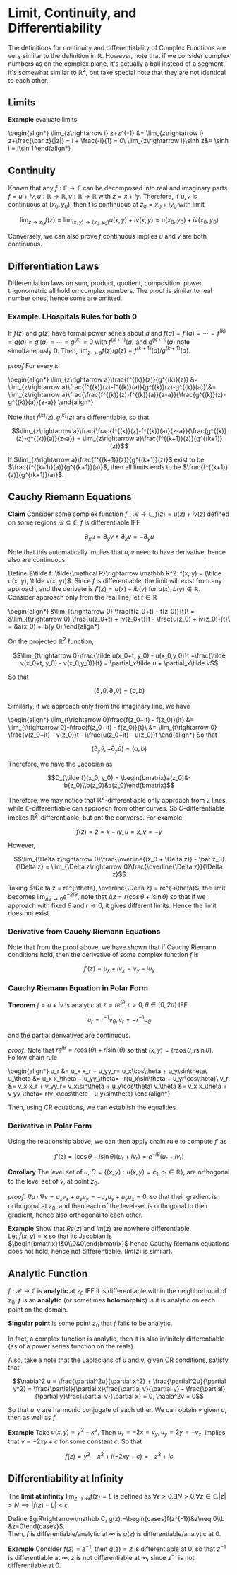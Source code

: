 # Limit, Continuity, and Differentiability

The definitions for continuity and differentiability of Complex Functions are very similar to the definition in $\mathbb R$. However, note that if we consider complex numbers as on the complex plane, it's actually a ball instead of a segment, it's somewhat similar to $\mathbb R^2$, but take special note that they are not identical to each other. 

## Limits

__Example__ evaluate limits

\begin{align*}
\lim_{z\rightarrow i} z+z^{-1} &= \lim_{z\rightarrow i} z+\frac{\bar z}{|z|} = i + \frac{-i}{1} = 0\\
\lim_{z\rightarrow i}\sinh z&= \sinh i = i\sin 1
\end{align*}

## Continuity
Known that any $f:\mathbb C\rightarrow \mathbb C$ can be decomposed into real and imaginary parts $f = u+iv, u:\mathbb R\rightarrow \mathbb R, v:\mathbb R\rightarrow \mathbb R$ with $z = x+iy$. Therefore, if $u,v$ is continuous at $(x_0, y_0)$, then f is continuous at $z_0=x_0+iy_0$ with limit

$$\lim_{z\rightarrow z_0}f(z) = \lim_{(x,y)\rightarrow (x_0, y_0)} u(x, y) + iv(x, y) = u(x_0, y_0) + iv(x_0, y_0)$$

Conversely, we can also prove $f$ continuous implies $u$ and $v$ are both continuous. 

## Differentiation Laws
Differentiation laws on sum, product, quotient, composition, power, trigonometric all hold on complex numbers. The proof is similar to real number ones, hence some are omitted. 

### Example. LHospitals Rules for both 0

If $f(z)$ and $g(z)$ have formal power series about $a$ and $f(a)=f'(a) = \cdots = f^{(k)}=g(a)=g'(a) = \cdots = g^{(k)} = 0$ with $f^{(k+1)}(a)$ and $g^{(k+1)}(a)$ note simultaneously $0$. Then, $\lim_{z\rightarrow a}f(z)/g(z) = f^{(k+1)}(a)/g^{(k+1)}(a)$. 

_proof_ For every $k$, 

\begin{align*}
\lim_{z\rightarrow a}\frac{f^{(k)}(z)}{g^{(k)}(z)} &= \lim_{z\rightarrow a}\frac{f^{(k)}(z)-f^{(k)}(a)}{g^{(k)}(z)-g^{(k)}(a)}\\&= \lim_{z\rightarrow a}\frac{\frac{f^{(k)}(z)-f^{(k)}(a)}{z-a}}{\frac{g^{(k)}(z)-g^{(k)}(a)}{z-a}}
\end{align*}

Note that $f^{(k)}(z), g^{(k)}(z)$ are differentiable, so that 

$$\lim_{z\rightarrow a}\frac{\frac{f^{(k)}(z)-f^{(k)}(a)}{z-a}}{\frac{g^{(k)}(z)-g^{(k)}(a)}{z-a}} = \lim_{z\rightarrow a}\frac{f^{(k+1)}(z)}{g^{(k+1)}(z)}$$

If $\lim_{z\rightarrow a}\frac{f^{(k+1)}(z)}{g^{(k+1)}(z)}$ exist to be $\frac{f^{(k+1)}(a)}{g^{(k+1)}(a)}$, then all limits ends to be $\frac{f^{(k+1)}(a)}{g^{(k+1)}(a)}$.


## Cauchy Riemann Equations

__Claim__  Consider some complex function $f:\mathcal R\rightarrow \mathbb C, f(z)=u(z)+iv(z)$ defined on some regions $\mathcal R\subseteq \mathbb C$. 
$f$ is differentiable IFF 

$$\partial_x u = \partial_yv \land \partial_x v = -\partial_yu$$


Note that this automatically implies that $u,v$ need to have derivative, hence also are continuous. 


Define $\tilde f: \tilde{\mathcal R}\rightarrow \mathbb R^2: f(x, y) = (\tilde u(x, y), \tilde v(x, y))$. Since $f$ is differentiable, the limit will exist from any approach, and the derivate is $f'(z) = a(x)+ib(y)$ for $a(x), b(y)\in\mathbb R$.  
Consider approach only from the real line, let $t\in\mathbb R$

\begin{align*}
&\lim_{t\rightarrow 0} \frac{f(z_0+t) - f(z_0)}{t}\\ = &\lim_{t\rightarrow 0} \frac{u(z_0+t) + iv(z_0+t)}t - \frac{u(z_0) + iv(z_0)}{t}\\ = &a(x_0) + ib(y_0)
\end{align*}

On the projected $\mathbb R^2$ function, 

$$\lim_{t\rightarrow 0}\frac{\tilde u(x_0+t, y_0) - u(x_0,y_0)}t +\frac{\tilde v(x_0+t, y_0) - v(x_0,y_0)}{t} = \partial_x\tilde u + \partial_x\tilde v$$

So that 

$$(\partial_x\tilde u ,\partial_x\tilde v) = (a, b)$$

Similarly, if we approach only from the imaginary line, we have 

\begin{align*}
\lim_{t\rightarrow 0}\frac{f(z_0+it) - f(z_0)}{it} &= \lim_{t\rightarrow 0}-i\frac{f(z_0+it) - f(z_0)}{t}\\
&= \lim_{t\rightarrow 0} \frac{v(z_0+it) - v(z_0)}t - i\frac{u(z_0+it) - u(z_0)}t
\end{align*}
So that 

$$(\partial_y\tilde v, - \partial_y\tilde u) = (a, b)$$

Therefore, we have the Jacobian as 

$$D_{\tilde f}(x_0, y_0) = \begin{bmatrix}a(z_0)&-b(z_0)\\b(z_0)&a(z_0)\end{bmatrix}$$

Therefore, we may notice that $\mathbb R^2$-differentiable only approach from $2$ lines, while $\mathbb C$-differentiable can approach from other curves. So $C$-differentiable implies $\mathbb R^2$-differentiable, but ont the converse. For example

$$f(z) = \bar z = x -iy, u = x, v = -y$$

However, 

$$\lim_{\Delta z\rightarrow 0}\frac{\overline{(z_0 + \Delta z)} - \bar z_0}{\Delta z} = \lim_{\Delta z\rightarrow 0}\frac{\overline{\Delta z}}{\Delta z}$$

Taking $\Delta z = re^{i\theta}, \overline{\Delta z} = re^{-i\theta}$, the limit becomes $\lim_{\Delta z\rightarrow 0}e^{-2i\theta}$, note that $\Delta z = r(\cos\theta + i\sin\theta)$ so that if we approach with fixed $\theta$ and $r\rightarrow 0$, it gives different limits. Hence the limit does not exist. 

### Derivative from Cauchy Riemann Equations
Note that from the proof above, we have shown that if Cauchy Riemann conditions hold, then the derivative of some complex function $f$ is

$$f'(z) = u_x + iv_x = v_y - iu_y$$

### Cauchy Riemann Equation in Polar Form
__Theorem__ $f = u+iv$ is analytic at $z = re^{i\theta}, r>0, \theta\in[0, 2\pi)$ IFF

$$u_r = r^{-1}v_\theta, v_r = -r^{-1}u_\theta$$

and the partial derivatives are continuous. 

_proof_. Note that $re^{i\theta} = r\cos(\theta) + ri\sin(\theta)$ so that $(x, y) = (r\cos\theta, r\sin\theta)$. Follow chain rule

\begin{align*}
u_r &= u_x x_r + u_yy_r= u_x\cos\theta + u_y\sin\theta\\
u_\theta &= u_x x_\theta + u_yy_\theta= -r(u_x\sin\theta + u_yr\cos\theta)\\
v_r &= v_x x_r + v_yy_r= v_x\sin\theta + u_y\cos\theta\\
v_\theta &= v_x x_\theta + v_yy_\theta= r(v_x\cos\theta - u_y\sin\theta)
\end{align*}

Then, using CR equations, we can establish the equalities

### Derivative in Polar Form
Using the relationship above, we can then apply chain rule to compute $f'$ as 

$$f'(z) = (\cos\theta - i\sin\theta)(u_r + iv_r) = e^{-i\theta}(u_r + iv_r)$$

__Corollary__ The level set of $u$, $C = \{(x, y) : u(x, y) = c_1, c_1\in\mathbb R\}$, are orthogonal to the level set of $v$, at point $z_0$. 

_proof_. $\nabla u\cdot \nabla v = u_xv_x + u_yv_y = -u_xu_y + u_yu_x = 0$, so that their gradient is orthogonal at $z_0$, and then each of the level-set is orthogonal to their gradient, hence also orthogonal to each other. 

__Example__ Show that $Re(z)$ and $Im(z)$ are nowhere differentiable.  
Let $\tilde f(x, y) = x$ so that its Jacobian is $\begin{bmatrix}1&0\\0&0\end{bmatrix}$ hence Cauchy Riemann equations does not hold, hence not differentiable. ($Im(z)$ is similar). 

## Analytic Function

$f:\mathcal R\rightarrow \mathbb C$ is __analytic__ at $z_0$ IFF it is differentiable within the neighborhood of $z_0$. $f$ is an __analytic__ (or sometimes __holomorphic__) is it is analytic on each point on the domain. 

__Singular point__ is some point $z_0$ that $f$ fails to be analytic. 

In fact, a complex function is analytic, then it is also infinitely differentiable (as of a power series function on the reals). 

Also, take a note that the Laplacians of u and v, given CR conditions, satisfy that

$$\nabla^2 u = \frac{\partial^2u}{\partial x^2} + \frac{\partial^2u}{\partial y^2} = \frac{\partial}{\partial x}\frac{\partial v}{\partial y} - \frac{\partial}{\partial y}\frac{\partial v}{\partial x} = 0, \nabla^2v = 0$$

So that $u,v$ are harmonic conjugate of each other. We can obtain $v$ given $u$, then as well as $f$. 

__Example__ Take $u(x,y) = y^2 - x^2$. Then $u_x = -2x = v_y, u_y = 2y = -v_x$, implies that $v = -2xy + c$ for some constant $c$. So that 

$$f(z) = y^2-x^2 + i(-2xy+c) = -z^2 + ic$$

## Differentiability at Infinity

The __limit at infinity__ $\lim_{z\rightarrow\infty}f(z) = L$ is defined as $\forall \epsilon > 0. \exists N > 0. \forall z\in\mathbb C. |z|> N\implies |f(z)-L| < \epsilon$.

Define $g:R\rightarrow\mathbb C, g(z):=\begin{cases}f(z^{-1})&z\neq 0\\L &z=0\end{cases}$.  
Then, $f$ is differentiable/analytic at $\infty$ is $g(z)$ is differentiable/analytic at $0$. 

__Example__ Consider $f(z) = z^{-1}$, then $g(z) = z$ is differentiable at 0, so that $z^{-1}$ is differentiable at $\infty$. $z$ is not differentiable at $\infty$, since $z^{-1}$ is not differentiable at $0$.
